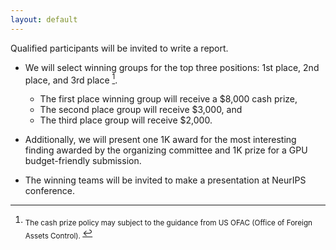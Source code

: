 ```yaml
---
layout: default
---
```


<p style='text-align: justify;'>
Qualified participants will be invited to write a report. </p>


- We will select winning groups for the top three positions: 1st place, 2nd place, and 3rd place [^1].
    - The first place winning group will receive a \$8,000 cash prize,
    - The second  place group will receive \$3,000, and
    - The third place group will receive \$2,000.

- Additionally, we will present one 1K award for the most interesting finding awarded by the organizing committee and 1K prize for a GPU budget-friendly submission. 

- The winning teams will be invited to make a presentation at NeurIPS conference. 





[^1]: <sub> The cash prize policy may subject to the guidance from US OFAC (Office of Foreign Assets Control). </sub>